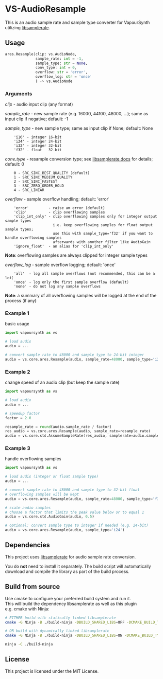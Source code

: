 # VS-AudioResample
This is an audio sample rate and sample type converter for VapourSynth utilizing [libsamplerate](https://github.com/libsndfile/libsamplerate).

## Usage
```python
ares.Resample(clip: vs.AudioNode,
              sample_rate: int = -1,
              sample_type: str = None,
              conv_type: int = 0,
              overflow: str = 'error',
              overflow_log: str = 'once'
              ) -> vs.AudioNode
```

### Arguments

*clip* - audio input clip (any format)

*sample_rate* - new sample rate (e.g. 16000, 44100, 48000, ...); same as input clip if negative; default: -1

*sample_type* - new sample type; same as input clip if None; default: None
```text
    'i16' - integer 16-bit
    'i24' - integer 24-bit
    'i32' - integer 32-bit
    'f32' - float   32-bit
```

*conv_type* - resample conversion type; see [libsamplerate docs](https://libsndfile.github.io/libsamplerate/api_misc.html#converters) for details; default: 0
```text
    0 - SRC_SINC_BEST_QUALITY (default)
    1 - SRC_SINC_MEDIUM_QUALITY
    2 - SRC_SINC_FASTEST
    3 - SRC_ZERO_ORDER_HOLD
    4 - SRC_LINEAR
```

*overflow* - sample overflow handling; default: 'error'
```text
    'error'         - raise an error (default)
    'clip'          - clip overflowing samples
    'clip_int_only' - clip overflowing samples only for integer output sample types
                      i.e. keep overflowing samples for float output sample types;
                      use this with sample_type='f32' if you want to handle overflowing samples
                      afterwards with another filter like AudioGain
    'ignore_float'  - an alias for 'clip_int_only'
```

**Note**: overflowing samples are always clipped for integer sample types


*overflow_log* - sample overflow logging; default: 'once'
```text
    'all'  - log all sample overflows (not recommended, this can be a lot)
    'once' - log only the first sample overflow (default)
    'none' - do not log any sample overflows
```

**Note**: a summary of all overflowing samples will be logged at the end of the process (if any)

### Example 1

basic usage
```python
import vapoursynth as vs

# load audio
audio = ...

# convert sample rate to 48000 and sample type to 24-bit integer
audio = vs.core.ares.Resample(audio, sample_rate=48000, sample_type='i24')
```

### Example 2

change speed of an audio clip (but keep the sample rate)
```python
import vapoursynth as vs

# load audio
audio = ...

# speedup factor
factor = 2.0

resample_rate = round(audio.sample_rate / factor)
res_audio = vs.core.ares.Resample(audio, sample_rate=resample_rate)
audio = vs.core.std.AssumeSampleRate(res_audio, samplerate=audio.sample_rate)
```


### Example 3

handle overflowing samples
```python
import vapoursynth as vs

# load audio (integer or float sample type)
audio = ...

# convert sample rate to 48000 and sample type to 32-bit float
# overflowing samples will be kept
audio = vs.core.ares.Resample(audio, sample_rate=48000, sample_type='f32', overflow='clip_int_only')

# scale audio samples
# choose a factor that limits the peak value below or to equal 1
audio = vs.core.std.AudioGain(audio, 0.5)

# optional: convert sample type to integer if needed (e.g. 24-bit)
audio = vs.core.ares.Resample(audio, sample_type='i24')
```

## Dependencies
This project uses [libsamplerate](https://github.com/libsndfile/libsamplerate) for audio sample rate conversion.

You do **not** need to install it separately. The build script will automatically download and compile the library as part of the build process.


## Build from source
Use cmake to configure your preferred build system and run it.\
This will build the dependency libsamplerate as well as this plugin\
e.g. cmake with Ninja:
```sh
# EITHER build with statically linked libsamplerate
cmake -G Ninja -B ./build-ninja -DBUILD_SHARED_LIBS=OFF -DCMAKE_BUILD_TYPE=Release

# OR build with dynamically linked libsamplerate
cmake -G Ninja -B ./build-ninja -DBUILD_SHARED_LIBS=ON -DCMAKE_BUILD_TYPE=Release

ninja -C ./build-ninja
```

## License

This project is licensed under the MIT License.

